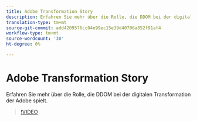 ```yaml
---
title: Adobe Transformation Story
description: Erfahren Sie mehr über die Rolle, die DDOM bei der digitalen Transformation der Adobe spielt.
translation-type: tm+mt
source-git-commit: add4209576cc04e99ec15e39d40706a852f91af4
workflow-type: tm+mt
source-wordcount: '30'
ht-degree: 0%

---
```



# Adobe Transformation Story

Erfahren Sie mehr über die Rolle, die DDOM bei der digitalen Transformation der Adobe spielt.

>[!VIDEO](https://video.tv.adobe.com/v/41691)
